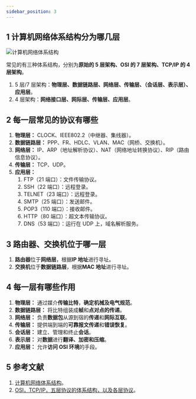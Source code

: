 ```yaml
---
sidebar_position: 3
---
```


## 1 计算机网络体系结构分为哪几层

![计算机网络体系结构](https://notebook.grayson.top/media/202105/2021-05-06_115014.png)

常见的有三种体系结构，分别为**原始的 5 层架构、OSI 的 7 层架构、TCP/IP 的 4 层架构**。

1. 5 层/7 层架构：**物理层、数据链路层、网络层、传输层、（会话层、表示层）、应用层**。
2. 4 层架构：**网络接口层、网际层、传输层、应用层**。

## 2 每一层常见的协议有哪些

1. **物理层：** CLOCK、IEEE802.2（中继器、集线器）。
2. **数据链路层：** PPP、FR、HDLC、VLAN、MAC（网桥、交换机）。
3. **网络层：** IP、ARP（地址解析协议）、NAT（网络地址转换协议）、RIP（路由信息协议）。
4. **传输层：** TCP、UDP。
5. **应用层：**
   1. FTP（21 端口）：文件传输协议。
   2. SSH（22 端口）：远程登录。
   3. TELNET（23 端口）：远程登录。
   4. SMTP（25 端口）：发送邮件。
   5. POP3（110 端口）：接收邮件。
   6. HTTP（80 端口）：超文本传输协议。
   7. DNS（53 端口）：运行在 UDP 上，域名解析服务。

## 3 路由器、交换机位于哪一层

1. **路由器**位于**网络层**，根据**IP 地址**进行寻址。
2. **交换机**位于**数据链路层**，根据**MAC 地址**进行寻址。

## 4 每一层有哪些作用

1. **物理层：** 通过媒介**传输比特**，**确定机械及电气规范**。
2. **数据链路层：** 将比特组装成**帧**和**点对点的传递**。
3. **网络层：** 负责**数据包**从源到宿的**传递**和**网际互联**。
4. **传输层：** 提供端到端的**可靠报文传递**和**错误恢复**。
5. **会话层：** 建立、管理和终止**会话**。
6. **表示层：** 对**数据**进行**翻译、加密和压缩**。
7. **应用层：** 允许**访问 OSI 环境**的手段。

## 5 参考文献

1. [计算机网络体系结构](计算机网络体系结构)。
2. [OSI，TCP/IP，五层协议的体系结构，以及各层协议](https://www.nowcoder.com/ta/review-network/review?tpId=33&tqId=21189&query=&asc=true&order=&page=1)。


